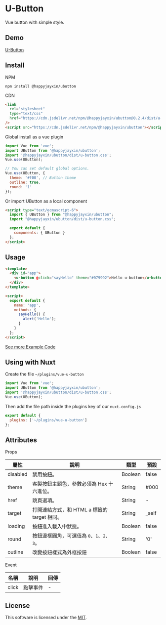 # U-Button

Vue button with simple style.

## Demo

[U-Button](https://happyjayxin.github.io/UButton/)

## Install

NPM

```
npm install @happyjayxin/ubutton
```

CDN

```html
<link
  rel="stylesheet"
  type="text/css"
  href="https://cdn.jsdelivr.net/npm/@happyjayxin/ubutton@0.2.4/dist/u-button.css"
/>
<script src="https://cdn.jsdelivr.net/npm/@happyjayxin/ubutton"></script>
```

Global install as a vue plugin

```js
import Vue from 'vue';
import UButton from '@happyjayxin/ubutton';
import '@happyjayxin/ubutton/dist/u-button.css';
Vue.use(UButton);
```

```js
// You can set default global options.
Vue.use(UButton, {
  theme: '#f00', // Button theme
  outline: true,
  round: '1'
});
```

Or import UButton as a local component

```html
<script type="text/ecmascript-6">
  import { UButton } from "@happyjayxin/ubutton";
  import "@happyjayxin/ubutton/dist/u-button.css";

  export default {
    components: { UButton }
  };
</script>
```

## Usage

```html
<template>
  <div id="app">
    <u-button @click="sayHello" theme="#079992">Hello u-button</u-button>
  </div>
</template>

<script>
  export default {
    name: 'app',
    methods: {
      sayHello() {
        alert('Hello');
      }
    }
  };
</script>
```

[See more Example Code](https://github.com/HappyJayXin/UButton/blob/master/src/App.vue)

## Using with Nuxt

Create the file `~/plugins/vue-u-button`

```js
import Vue from 'vue';
import UButton from '@happyjayxin/ubutton';
import '@happyjayxin/ubutton/dist/u-button.css';
Vue.use(UButton);
```

Then add the file path inside the plugins key of our `nuxt.config.js`

```js
export default {
  plugins: ['~/plugins/vue-u-button']
};
```

## Attributes

Props

| 屬性     | 說明                                         | 類型    | 預設   |
| -------- | -------------------------------------------- | ------- | ------ |
| disabled | 禁用按鈕。                                   | Boolean | false  |
| theme    | 客製按鈕主題色，參數必須為 Hex 十六進位。    | String  | #000   |
| href     | 跳頁選項。                                   | String  | -      |
| target   | 打開連結方式，和 HTML a 標籤的 target 相同。 | String  | \_self |
| loading  | 按鈕進入載入中狀態。                         | Boolean | false  |
| round    | 按鈕邊框圓角，可選值為 `0`、`1`、`2`、`3`。  | String  | '0'    |
| outline  | 改變按鈕樣式為外框按鈕                       | Boolean | false  |

Event

| 名稱  | 說明     | 回傳 |
| ----- | -------- | ---- |
| click | 點擊事件 | -    |

## License

This software is licensed under the [MIT](https://github.com/HappyJayXin/UButton/blob/master/LICENSE).
